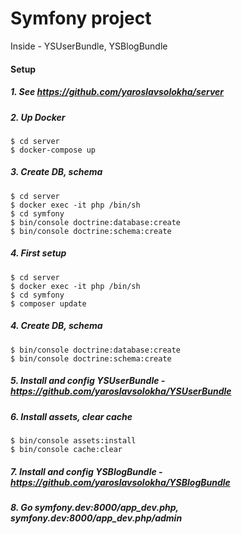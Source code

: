 Symfony project
=======
Inside - YSUserBundle, YSBlogBundle

#### Setup
##### 1. See https://github.com/yaroslavsolokha/server
##### 2. Up Docker
```
$ cd server
$ docker-compose up
```
##### 3. Create DB, schema
```
$ cd server
$ docker exec -it php /bin/sh
$ cd symfony
$ bin/console doctrine:database:create
$ bin/console doctrine:schema:create
```
##### 4. First setup
```
$ cd server
$ docker exec -it php /bin/sh
$ cd symfony
$ composer update
```
##### 4. Create DB, schema
```
$ bin/console doctrine:database:create
$ bin/console doctrine:schema:create
```
##### 5. Install and config YSUserBundle - https://github.com/yaroslavsolokha/YSUserBundle
##### 6. Install assets, clear cache
```
$ bin/console assets:install
$ bin/console cache:clear

```
##### 7. Install and config YSBlogBundle - https://github.com/yaroslavsolokha/YSBlogBundle
##### 8. Go symfony.dev:8000/app_dev.php, symfony.dev:8000/app_dev.php/admin